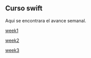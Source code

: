 ## Curso swift

Aqui se encontrara el avance semanal.

[week1](https://github.com/Aciremaaleman/ECC-Laboratoria/tree/master/Week1/Prework)

[week2](https://github.com/Aciremaaleman/ECC-Laboratoria/tree/master/Week2/Prework)

[week3](https://github.com/Aciremaaleman/ECC-Laboratoria/tree/master/Week3/Prework)